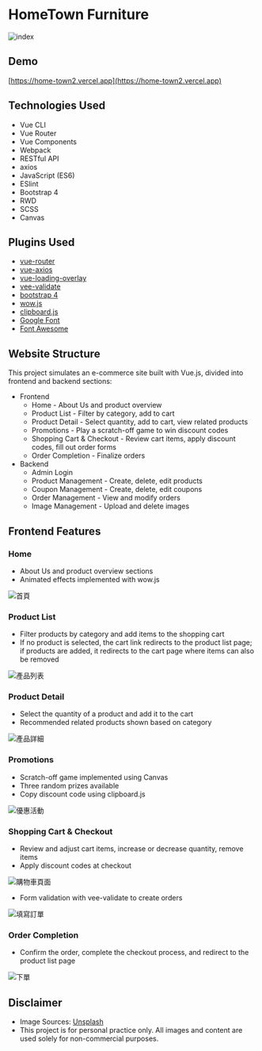 # HomeTown Furniture
![index](https://user-images.githubusercontent.com/42172767/93883609-62623d00-fd14-11ea-8c4b-34e180ecba08.jpg)

## Demo
[https://home-town2.vercel.app](https://home-town2.vercel.app)

## Technologies Used
* Vue CLI
* Vue Router
* Vue Components
* Webpack
* RESTful API
* axios
* JavaScript (ES6)
* ESlint
* Bootstrap 4
* RWD
* SCSS
* Canvas

## Plugins Used
* [vue-router](https://www.npmjs.com/package/vue-router)
* [vue-axios](https://www.npmjs.com/package/vue-axios)
* [vue-loading-overlay](https://www.npmjs.com/package/vue-loading-overlay)
* [vee-validate](https://www.npmjs.com/package/vee-validate)
* [bootstrap 4](https://getbootstrap.com/)
* [wow.js](https://wowjs.uk/docs.html)
* [clipboard.js](https://clipboardjs.com/)
* [Google Font](https://fonts.google.com/)
* [Font Awesome](https://fontawesome.com/)

## Website Structure
This project simulates an e-commerce site built with Vue.js, divided into frontend and backend sections:
* Frontend
  * Home - About Us and product overview
  * Product List - Filter by category, add to cart
  * Product Detail - Select quantity, add to cart, view related products
  * Promotions - Play a scratch-off game to win discount codes
  * Shopping Cart & Checkout - Review cart items, apply discount codes, fill out order forms
  * Order Completion - Finalize orders
* Backend
  * Admin Login
  * Product Management - Create, delete, edit products
  * Coupon Management - Create, delete, edit coupons
  * Order Management - View and modify orders
  * Image Management - Upload and delete images
  
## Frontend Features
### Home
* About Us and product overview sections
* Animated effects implemented with wow.js

![首頁](https://user-images.githubusercontent.com/42172767/93671806-acf77580-fad8-11ea-8561-b982dccafa93.gif)


### Product List
* Filter products by category and add items to the shopping cart
* If no product is selected, the cart link redirects to the product list page; if products are added, it redirects to the cart page where items can also be removed

![產品列表](https://user-images.githubusercontent.com/42172767/93671039-5dae4680-fad2-11ea-94a3-9efb95d9bfd5.gif)

### Product Detail
* Select the quantity of a product and add it to the cart
* Recommended related products shown based on category

![產品詳細](https://user-images.githubusercontent.com/42172767/93671323-9b13d380-fad4-11ea-8069-a807e1e292bb.gif)

### Promotions
* Scratch-off game implemented using Canvas
* Three random prizes available
* Copy discount code using clipboard.js

![優惠活動](https://user-images.githubusercontent.com/42172767/93671380-1bd2cf80-fad5-11ea-88cf-a52c3abde9e2.gif)

### Shopping Cart & Checkout
* Review and adjust cart items, increase or decrease quantity, remove items
* Apply discount codes at checkout

![購物車頁面](https://user-images.githubusercontent.com/42172767/93671454-b3d0b900-fad5-11ea-9a99-b3d84c0a91dc.gif)

* Form validation with vee-validate to create orders

![填寫訂單](https://user-images.githubusercontent.com/42172767/93671546-73256f80-fad6-11ea-9f4c-4d3d5a73df97.gif)

### Order Completion
* Confirm the order, complete the checkout process, and redirect to the product list page

![下單](https://user-images.githubusercontent.com/42172767/93671578-b253c080-fad6-11ea-913e-8a34cda83122.gif)


<!-- ## Backend Features
* Admin login and logout
* Product, coupon, order, and image management

![後台介紹](https://user-images.githubusercontent.com/42172767/93671677-a61c3300-fad7-11ea-84c2-232092eb2eb0.gif) -->

## Disclaimer
* Image Sources: [Unsplash](https://unsplash.com/)
* This project is for personal practice only. All images and content are used solely for non-commercial purposes.
